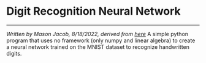 # Digit Recognition Neural Network
----------------------------------
*Written by Mason Jacob, 8/18/2022, derived from [here](https://www.kaggle.com/code/wwsalmon/simple-mnist-nn-from-scratch-numpy-no-tf-keras/notebook)*
A simple python program that uses no framework (only numpy and linear algebra) to create a neural network trained on the MNIST dataset to recognize handwritten digits. 
